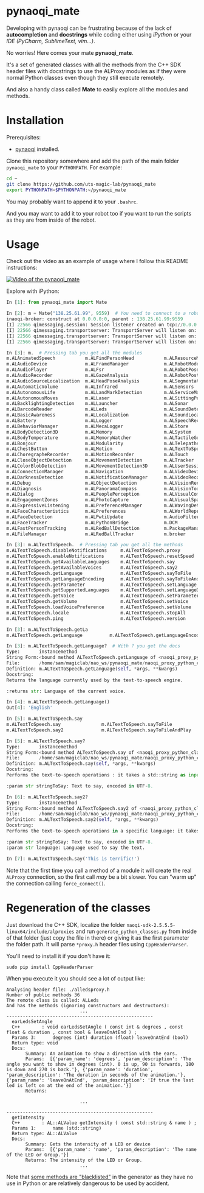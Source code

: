 # pynaoqi_mate
Developing with pynaoqi can be frustrating because of the lack of **autocompletion** and **docstrings** while coding either using _iPython_ or your _IDE (PyCharm, SublimeText, vim...)_.

No worries! Here comes your mate **pynaoqi_mate**.

It's a set of generated classes with all the methods from the C++ SDK header files with docstrings to use the ALProxy modules as if they were normal Python classes even though they still execute remotely.

And also a handy class called **Mate** to easily explore all the modules and methods.


# Installation
Prerequisites:
* [pynaoqi](http://doc.aldebaran.com/2-1/dev/python/install_guide.html) installed.

Clone this repository somewhere and add the path of the main folder `pynaoqi_mate` to your `PYTHONPATH`. For example:

```bash
cd ~
git clone https://github.com/uts-magic-lab/pynaoqi_mate
export PYTHONPATH=$PYTHONPATH:~/pynaoqi_mate
```

You may probably want to append it to your `.bashrc`.

And you may want to add it to your robot too if you want to run the scripts as they are from inside of the robot.

# Usage
Check out the video as an example of usage where I follow this README instructions:

[![Video of the pynaoqi_mate](http://img.youtube.com/vi/ExDExxN7Qb4/0.jpg)](https://youtu.be/ExDExxN7Qb4)

Explore with iPython:

```python
In [1]: from pynaoqi_mate import Mate

In [2]: m = Mate("138.25.61.99", 9559)  # You need to connect to a robot
inaoqi-broker: construct at 0.0.0.0:0, parent : 138.25.61.99:9559
[I] 22566 qimessaging.session: Session listener created on tcp://0.0.0.0:0
[I] 22566 qimessaging.transportserver: TransportServer will listen on: tcp://172.17.0.1:39688
[I] 22566 qimessaging.transportserver: TransportServer will listen on: tcp://127.0.0.1:39688
[I] 22566 qimessaging.transportserver: TransportServer will listen on: tcp://138.25.61.100:39688

In [3]: m.  # Pressing tab you get all the modules
m.ALAnimatedSpeech           m.ALFindPersonHead           m.ALResourceManager
m.ALAudioDevice              m.ALFrameManager             m.ALRobotModel
m.ALAudioPlayer              m.ALFsr                      m.ALRobotPose
m.ALAudioRecorder            m.ALGazeAnalysis             m.ALRobotPosture
m.ALAudioSourceLocalization  m.ALHeadPoseAnalysis         m.ALSegmentation3D
m.ALAutomaticVolume          m.ALInfrared                 m.ALSensors
m.ALAutonomousLife           m.ALLandMarkDetection        m.ALServiceManager
m.ALAutonomousMoves          m.ALLaser                    m.ALSittingPeopleDetection
m.ALBacklightingDetection    m.ALLauncher                 m.ALSonar
m.ALBarcodeReader            m.ALLeds                     m.ALSoundDetection
m.ALBasicAwareness           m.ALLocalization             m.ALSoundLocalization
m.ALBattery                  m.ALLogger                   m.ALSpeechRecognition
m.ALBehaviorManager          m.ALMecaLogger               m.ALStore
m.ALBodyDetection3D          m.ALMemory                   m.ALSystem
m.ALBodyTemperature          m.ALMemoryWatcher            m.ALTactileGesture
m.ALBonjour                  m.ALModularity               m.ALTelepathe
m.ALChestButton              m.ALMotion                   m.ALTextToSpeech
m.ALChoregrapheRecorder      m.ALMotionRecorder           m.ALTouch
m.ALCloseObjectDetection     m.ALMovementDetection        m.ALTracker
m.ALColorBlobDetection       m.ALMovementDetection3D      m.ALUserSession
m.ALConnectionManager        m.ALNavigation               m.ALVideoDevice
m.ALDarknessDetection        m.ALNotificationManager      m.ALVideoRecorder
m.ALDebug                    m.ALObjectDetection          m.ALVisionRecognition
m.ALDiagnosis                m.ALPanoramaCompass          m.ALVisionToolbox
m.ALDialog                   m.ALPeoplePerception         m.ALVisualCompass
m.ALEngagementZones          m.ALPhotoCapture             m.ALVisualSpaceHistory
m.ALExpressiveListening      m.ALPreferenceManager        m.ALWavingDetection
m.ALFaceCharacteristics      m.ALPreferences              m.ALWorldRepresentation
m.ALFaceDetection            m.ALPwtiUpdate               m.AudioFilterLoader
m.ALFaceTracker              m.ALPythonBridge             m.DCM
m.ALFastPersonTracking       m.ALRedBallDetection         m.PackageManager
m.ALFileManager              m.ALRedBallTracker           m.broker

In [3]: m.ALTextToSpeech.  # Pressing tab you get all the methods
m.ALTextToSpeech.disableNotifications     m.ALTextToSpeech.proxy
m.ALTextToSpeech.enableNotifications      m.ALTextToSpeech.resetSpeed
m.ALTextToSpeech.getAvailableLanguages    m.ALTextToSpeech.say
m.ALTextToSpeech.getAvailableVoices       m.ALTextToSpeech.say2
m.ALTextToSpeech.getLanguage              m.ALTextToSpeech.sayToFile
m.ALTextToSpeech.getLanguageEncoding      m.ALTextToSpeech.sayToFileAndPlay
m.ALTextToSpeech.getParameter             m.ALTextToSpeech.setLanguage
m.ALTextToSpeech.getSupportedLanguages    m.ALTextToSpeech.setLanguageDefaultVoice
m.ALTextToSpeech.getVoice                 m.ALTextToSpeech.setParameter
m.ALTextToSpeech.getVolume                m.ALTextToSpeech.setVoice
m.ALTextToSpeech.loadVoicePreference      m.ALTextToSpeech.setVolume
m.ALTextToSpeech.locale                   m.ALTextToSpeech.stopAll
m.ALTextToSpeech.ping                     m.ALTextToSpeech.version

In [3]: m.ALTextToSpeech.getLa
m.ALTextToSpeech.getLanguage          m.ALTextToSpeech.getLanguageEncoding  

In [3]: m.ALTextToSpeech.getLanguage?  # With ? you get the docs
Type:       instancemethod
String Form:<bound method ALTextToSpeech.getLanguage of <naoqi_proxy_python_classes.ALTextToSpeech.ALTextToSpeech object at 0x7f76c6051310>>
File:       /home/sam/magiclab/nao_ws/pynaoqi_mate/naoqi_proxy_python_classes/ALTextToSpeech.py
Definition: m.ALTextToSpeech.getLanguage(self, *args, **kwargs)
Docstring:
Returns the language currently used by the text-to-speech engine.

:returns str: Language of the current voice.

In [4]: m.ALTextToSpeech.getLanguage()
Out[4]: 'English'

In [5]: m.ALTextToSpeech.say
m.ALTextToSpeech.say               m.ALTextToSpeech.sayToFile         
m.ALTextToSpeech.say2              m.ALTextToSpeech.sayToFileAndPlay  

In [5]: m.ALTextToSpeech.say?
Type:       instancemethod
String Form:<bound method ALTextToSpeech.say of <naoqi_proxy_python_classes.ALTextToSpeech.ALTextToSpeech object at 0x7f76c6051310>>
File:       /home/sam/magiclab/nao_ws/pynaoqi_mate/naoqi_proxy_python_classes/ALTextToSpeech.py
Definition: m.ALTextToSpeech.say(self, *args, **kwargs)
Docstring:
Performs the text-to-speech operations : it takes a std::string as input and outputs a sound in both speakers. String encoding must be UTF8.

:param str stringToSay: Text to say, encoded in UTF-8.

In [6]: m.ALTextToSpeech.say2?
Type:       instancemethod
String Form:<bound method ALTextToSpeech.say2 of <naoqi_proxy_python_classes.ALTextToSpeech.ALTextToSpeech object at 0x7f76c6051310>>
File:       /home/sam/magiclab/nao_ws/pynaoqi_mate/naoqi_proxy_python_classes/ALTextToSpeech.py
Definition: m.ALTextToSpeech.say2(self, *args, **kwargs)
Docstring:
Performs the text-to-speech operations in a specific language: it takes a std::string as input and outputs a sound in both speakers. String encoding must be UTF8. Once the text is said, the language is set back to its initial value.

:param str stringToSay: Text to say, encoded in UTF-8.
:param str language: Language used to say the text.

In [7]: m.ALTextToSpeech.say('This is terrific!')


```

Note that the first time you call a method of a module it will create the real `ALProxy` connection, so the first call _may_ be a bit slower. You can "warm up" the connection calling `force_connect()`.

# Regeneration of the classes

Just download the C++ SDK, localize the folder `naoqi-sdk-2.5.5.5-linux64/include/alproxies` and run `generate_python_classes.py` from inside of that folder (just copy the file in there) or giving it as the first parameter the folder path. It will parse `*proxy.h` header files using `CppHeaderParser`.

You'll need to install it if you don't have it:

    sudo pip install CppHeaderParser

When you execute it you should see a lot of output like:

```
Analysing header file: ./alledsproxy.h
Number of public methods 36
The remote class is called: ALLeds
And has the methods (ignoring constructors and destructors):
                           ...
------------------------------------------------------
  earLedsSetAngle
  C++        : void earLedsSetAngle ( const int & degrees , const float & duration , const bool & leaveOnAtEnd ) ;
  Params 3:      degrees (int) duration (float) leaveOnAtEnd (bool) 
  Return type: void
  Docs:        
       Summary: An animation to show a direction with the ears.
       Params:  [{'param_name': 'degrees', 'param_description': 'The angle you want to show in degrees (int). 0 is up, 90 is forwards, 180 is down and 270 is back.'}, {'param_name': 'duration', 'param_description': 'The duration in seconds of the animation.'}, {'param_name': 'leaveOnAtEnd', 'param_description': 'If true the last led is left on at the end of the animation.'}]
       Returns:

                           ...

------------------------------------------------------
  getIntensity
  C++        : AL::ALValue getIntensity ( const std::string & name ) ;
  Params 1:      name (std::string) 
  Return type: AL::ALValue
  Docs:        
       Summary: Gets the intensity of a LED or device
       Params:  [{'param_name': 'name', 'param_description': 'The name of the LED or Group.'}]
       Returns: The intensity of the LED or Group.
                           ...
```

Note that [some methods are "blacklisted"](https://github.com/uts-magic-lab/pynaoqi_mate/blob/master/generate_python_classes.py#L195-L208) in the generator as they have no use in Python or are relatively dangerous to be used by accident.